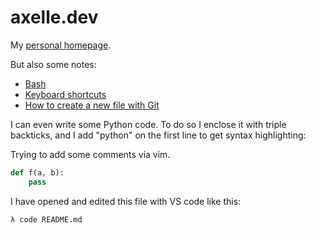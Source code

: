 # axelle.dev

My [personal homepage](https://axelle.dev).

But also some notes:

- [Bash](bash.md)
- [Keyboard shortcuts](keyboard-shortcuts.md)
- [How to create a new file with Git](create_a_new_file.md)

I can even write some Python code. To do so I enclose it with triple backticks, and I add "python" on the first line to get syntax highlighting:

Trying to add some comments via vim.

```python
def f(a, b):
    pass
```

I have opened and edited this file with VS code like this:

```bash
λ code README.md
```
